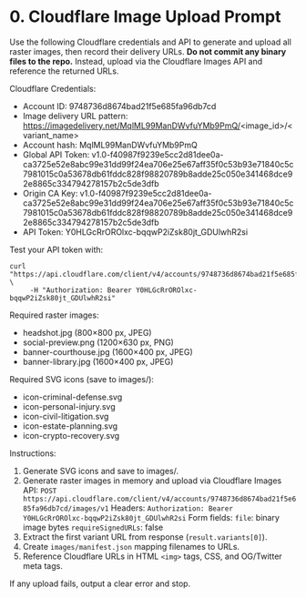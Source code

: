 # 0. Cloudflare Image Upload Prompt

Use the following Cloudflare credentials and API to generate and upload all raster images, then record their delivery URLs. **Do not commit any binary files to the repo.** Instead, upload via the Cloudflare Images API and reference the returned URLs.

Cloudflare Credentials:
- Account ID: 9748736d8674bad21f5e685fa96db7cd
- Image delivery URL pattern: https://imagedelivery.net/MqlML99ManDWvfuYMb9PmQ/<image_id>/<variant_name>
- Account hash: MqlML99ManDWvfuYMb9PmQ
- Global API Token: v1.0-f40987f9239e5cc2d81dee0a-ca3725e52e8abc99e31dd99f24ea706e25e67aff35f0c53b93e71840c5c7981015c0a53678db61fddc828f98820789b8adde25c050e341468dce92e8865c334794278157b2c5de3dfb
- Origin CA Key: v1.0-f40987f9239e5cc2d81dee0a-ca3725e52e8abc99e31dd99f24ea706e25e67aff35f0c53b93e71840c5c7981015c0a53678db61fddc828f98820789b8adde25c050e341468dce92e8865c334794278157b2c5de3dfb
- API Token: Y0HLGcRrOROlxc-bqqwP2iZsk80jt_GDUlwhR2si

Test your API token with:
```
curl "https://api.cloudflare.com/client/v4/accounts/9748736d8674bad21f5e685fa96db7cd/tokens/verify" \
     -H "Authorization: Bearer Y0HLGcRrOROlxc-bqqwP2iZsk80jt_GDUlwhR2si"
```

Required raster images:
- headshot.jpg (800×800 px, JPEG)
- social-preview.png (1200×630 px, PNG)
- banner-courthouse.jpg (1600×400 px, JPEG)
- banner-library.jpg (1600×400 px, JPEG)

Required SVG icons (save to images/):
- icon-criminal-defense.svg
- icon-personal-injury.svg
- icon-civil-litigation.svg
- icon-estate-planning.svg
- icon-crypto-recovery.svg

Instructions:
1. Generate SVG icons and save to images/.
2. Generate raster images in memory and upload via Cloudflare Images API:
   `POST https://api.cloudflare.com/client/v4/accounts/9748736d8674bad21f5e685fa96db7cd/images/v1`
   Headers:
     `Authorization: Bearer Y0HLGcRrOROlxc-bqqwP2iZsk80jt_GDUlwhR2si`
   Form fields:
     `file`: binary image bytes
     `requireSignedURLs`: false
3. Extract the first variant URL from response (`result.variants[0]`).
4. Create `images/manifest.json` mapping filenames to URLs.
5. Reference Cloudflare URLs in HTML `<img>` tags, CSS, and OG/Twitter meta tags.

If any upload fails, output a clear error and stop.
